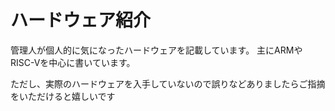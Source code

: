 # ハードウェア紹介

管理人が個人的に気になったハードウェアを記載しています。
主にARMやRISC-Vを中心に書いています。

ただし、実際のハードウェアを入手していないので誤りなどありましたらご指摘をいただけると嬉しいです
